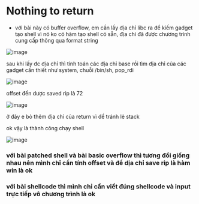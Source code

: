 # Nothing to return 
- với bài này có buffer overflow, em cần lấy địa chỉ libc ra để kiếm gadget tạo shell vì nó ko có hàm tạo shell có sẵn, địa chỉ đã được chương trình cung cấp thông qua format string

![image](https://github.com/antkss/writeUP/assets/88892713/493d77c3-7cb4-4cac-b4d5-96fddd71c0d1)


sau khi lấy đc địa chỉ thì tính toán các địa chỉ base rồi tìm địa chỉ của các gadget cần thiết như system, chuỗi /bin/sh, pop_rdi

![image](https://github.com/antkss/writeUP/assets/88892713/2145930e-2299-4278-805a-46cfcd446e5f)

offset đến dược saved rip là 72 


![image](https://github.com/antkss/writeUP/assets/88892713/b26dd36d-4182-4750-ad90-6cc1746c2379)

ở đây e bỏ thêm địa chỉ của return vì để tránh lẻ stack

ok vậy là thành công chạy shell 


![image](https://github.com/antkss/writeUP/assets/88892713/f1bc098f-f85c-44c6-bbfa-4bd40c8a81dd)



### với bài patched shell và bài basic overflow thì tương đối giống nhau nên mình chỉ cần tính offset và để dịa chỉ save rip là hàm win là ok
### với bài shellcode thì mình chỉ cần viết đúng shellcode và input trực tiếp vô chương trình là  ok 
